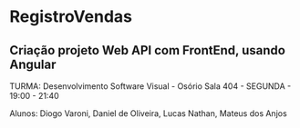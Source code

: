 # RegistroVendas

## Criação projeto Web API com FrontEnd, usando Angular

TURMA: Desenvolvimento Software Visual - Osório Sala 404 - SEGUNDA - 19:00 - 21:40

Alunos: Diogo Varoni, Daniel de Oliveira, Lucas Nathan, Mateus dos Anjos



